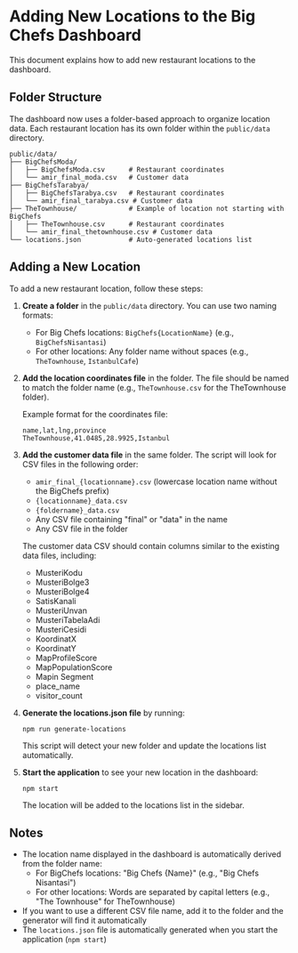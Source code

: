 # Adding New Locations to the Big Chefs Dashboard

This document explains how to add new restaurant locations to the dashboard.

## Folder Structure

The dashboard now uses a folder-based approach to organize location data. Each restaurant location has its own folder within the `public/data` directory.

```
public/data/
├── BigChefsModa/
│   ├── BigChefsModa.csv      # Restaurant coordinates
│   └── amir_final_moda.csv   # Customer data
├── BigChefsTarabya/
│   ├── BigChefsTarabya.csv   # Restaurant coordinates
│   └── amir_final_tarabya.csv # Customer data
├── TheTownhouse/             # Example of location not starting with BigChefs
│   ├── TheTownhouse.csv      # Restaurant coordinates
│   └── amir_final_thetownhouse.csv # Customer data
└── locations.json            # Auto-generated locations list
```

## Adding a New Location

To add a new restaurant location, follow these steps:

1. **Create a folder** in the `public/data` directory. You can use two naming formats:
   
   - For Big Chefs locations: `BigChefs{LocationName}` (e.g., `BigChefsNisantasi`)
   - For other locations: Any folder name without spaces (e.g., `TheTownhouse`, `IstanbulCafe`) 

2. **Add the location coordinates file** in the folder. The file should be named to match the folder name (e.g., `TheTownhouse.csv` for the TheTownhouse folder).
   
   Example format for the coordinates file:
   ```
   name,lat,lng,province
   TheTownhouse,41.0485,28.9925,Istanbul
   ```

3. **Add the customer data file** in the same folder. The script will look for CSV files in the following order:
   
   - `amir_final_{locationname}.csv` (lowercase location name without the BigChefs prefix)
   - `{locationname}_data.csv`
   - `{foldername}_data.csv`
   - Any CSV file containing "final" or "data" in the name
   - Any CSV file in the folder

   The customer data CSV should contain columns similar to the existing data files, including:
   - MusteriKodu
   - MusteriBolge3
   - MusteriBolge4
   - SatisKanali
   - MusteriUnvan
   - MusteriTabelaAdi
   - MusteriCesidi
   - KoordinatX
   - KoordinatY
   - MapProfileScore
   - MapPopulationScore
   - Mapin Segment
   - place_name
   - visitor_count

4. **Generate the locations.json file** by running:
   ```
   npm run generate-locations
   ```
   
   This script will detect your new folder and update the locations list automatically.

5. **Start the application** to see your new location in the dashboard:
   ```
   npm start
   ```
   
   The location will be added to the locations list in the sidebar.

## Notes

- The location name displayed in the dashboard is automatically derived from the folder name:
  - For BigChefs locations: "Big Chefs {Name}" (e.g., "Big Chefs Nisantasi")
  - For other locations: Words are separated by capital letters (e.g., "The Townhouse" for TheTownhouse)
- If you want to use a different CSV file name, add it to the folder and the generator will find it automatically
- The `locations.json` file is automatically generated when you start the application (`npm start`) 